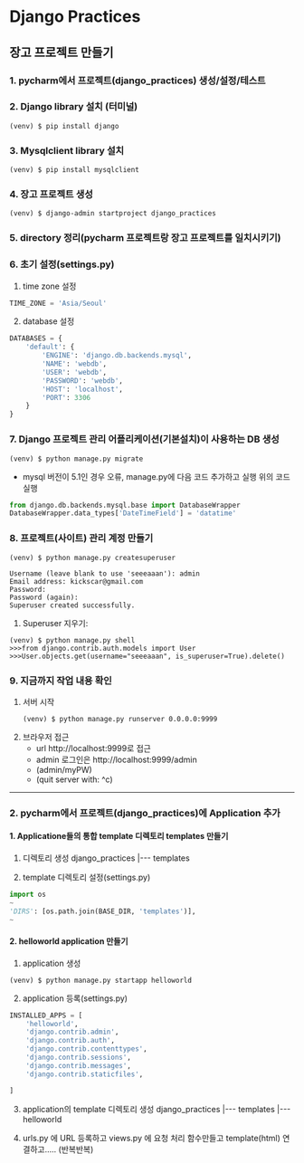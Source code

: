 # Django Practices

## 장고 프로젝트 만들기

### 1. pycharm에서 프로젝트(django_practices) 생성/설정/테스트

### 2. Django library 설치 (터미널)
~~~shell
(venv) $ pip install django
~~~

### 3. Mysqlclient library 설치
~~~shell
(venv) $ pip install mysqlclient
~~~

### 4. 장고 프로젝트 생성
~~~shell
(venv) $ django-admin startproject django_practices
~~~

### 5. directory 정리(pycharm 프로젝트랑 장고 프로젝트를 일치시키기)

### 6. 초기 설정(settings.py)
1) time zone 설정
~~~python
TIME_ZONE = 'Asia/Seoul'
~~~
2) database 설정
~~~python
DATABASES = {
    'default': {
        'ENGINE': 'django.db.backends.mysql',
        'NAME': 'webdb',
        'USER': 'webdb',
        'PASSWORD': 'webdb',
        'HOST': 'localhost',
        'PORT': 3306
    }
}
~~~

### 7. Django 프로젝트 관리 어플리케이션(기본설치)이 사용하는 DB 생성
~~~shell
(venv) $ python manage.py migrate
~~~
* mysql 버전이 5.1인 경우 오류, manage.py에 다음 코드 추가하고 실행 위의 코드 실행
~~~python
from django.db.backends.mysql.base import DatabaseWrapper
DatabaseWrapper.data_types['DateTimeField'] = 'datatime'
~~~

### 8. 프로젝트(사이트) 관리 계정 만들기
~~~shell
(venv) $ python manage.py createsuperuser 

Username (leave blank to use 'seeeaaan'): admin
Email address: kickscar@gmail.com
Password:
Password (again):
Superuser created successfully.
~~~
1) Superuser 지우기:
~~~shell
(venv) $ python manage.py shell
>>>from django.contrib.auth.models import User
>>>User.objects.get(username="seeeaaan", is_superuser=True).delete()
~~~

### 9. 지금까지 작업 내용 확인
1) 서버 시작
   ~~~shell
   (venv) $ python manage.py runserver 0.0.0.0:9999
   ~~~
2) 브라우저 접근
   - url http://localhost:9999로 접근
   - admin 로그인은 http://localhost:9999/admin
   - (admin/myPW)
   - (quit server with: ^c)

----------------------------------------------------

### 2. pycharm에서 프로젝트(django_practices)에 Application 추가

#### 1. Applicatione들의 통합 template 디렉토리 templates 만들기
1) 디렉토리 생성
django_practices
   |--- templates
   
2) template 디렉토리 설정(settings.py)
~~~python
import os
~
'DIRS': [os.path.join(BASE_DIR, 'templates')],
~
~~~

#### 2. helloworld application 만들기
1) application 생성
~~~shell
(venv) $ python manage.py startapp helloworld
~~~

2) application 등록(settings.py)
~~~python
INSTALLED_APPS = [
    'helloworld',
    'django.contrib.admin',
    'django.contrib.auth',
    'django.contrib.contenttypes',
    'django.contrib.sessions',
    'django.contrib.messages',
    'django.contrib.staticfiles',

]
~~~

3) application의 template 디렉토리 생성
django_practices
|--- templates
      |--- helloworld
   
4) urls.py 에 URL 등록하고 views.py 에 요청 처리 함수만들고 template(html) 연결하고..... (반복반복)



